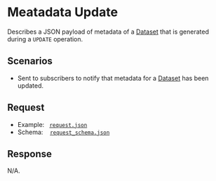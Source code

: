 # Meatadata Update

Describes a JSON payload of metadata of a [Dataset](https://github.com/JiscRDSS/rdss-canonical-data-model/tree/master/properties/Dataset) that is generated during a `UPDATE` operation.

## Scenarios

- Sent to subscribers to notify that metadata for a [Dataset](https://github.com/JiscRDSS/rdss-canonical-data-model/tree/master/properties/Dataset) has been updated.

## Request

- Example:&nbsp;&nbsp;&nbsp;[`request.json`](request.json)
- Schema:&nbsp;&nbsp;&nbsp;&nbsp;[`request_schema.json`](request_schema.json)

## Response

N/A.
